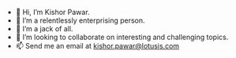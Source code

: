 - 👋 Hi, I’m Kishor Pawar.
- 👀 I’m a relentlessly enterprising person.
- 🌱 I’m a jack of all.
- 💞️ I’m looking to collaborate on interesting and challenging topics.
- 📫 Send me an email at kishor.pawar@lotusis.com

<!---
kishorlis/kishorlis is a ✨ special ✨ repository because its `README.md` (this file) appears on your GitHub profile.
You can click the Preview link to take a look at your changes.
--->

